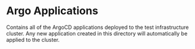 # Argo Applications

Contains all of the ArgoCD applications deployed to the test infrastructure
cluster. Any new application created in this directory will automatically be 
applied to the cluster.